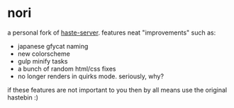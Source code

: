 # nori
a personal fork of [haste-server](https://github.com/seejohnrun/haste-server).
features neat "improvements" such as:

 * japanese gfycat naming
 * new colorscheme
 * gulp minify tasks
 * a bunch of random html/css fixes
 * no longer renders in quirks mode. seriously, why?

if these features are not important to you then by all means use the original hastebin :)

